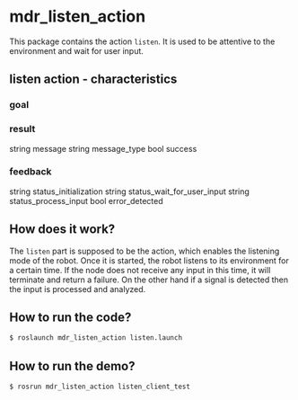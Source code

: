 # mdr_listen_action
This package contains the action `listen`. It is used to be attentive to the environment and wait for user input.

## listen action - characteristics
### goal

### result
string message
string message_type
bool success

### feedback
string status_initialization
string status_wait_for_user_input
string status_process_input
bool error_detected

## How does it work?
The `listen` part is supposed to be the action, which enables the listening mode of the robot. Once it is started, the robot listens to its environment for a certain time. If the node does not receive any input in this time, it will terminate and return a failure. On the other hand if a signal is detected then the input is processed and analyzed.

## How to run the code?

```bash
$ roslaunch mdr_listen_action listen.launch
```

## How to run the demo?

```bash
$ rosrun mdr_listen_action listen_client_test
```

